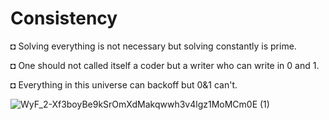 # Consistency

◘ Solving everything is not necessary but solving constantly is prime.

◘ One should not called itself a coder but a writer who can write in 0 and 1. 

◘ Everything in this universe can backoff but 0&1 can't.


![WyF_2-Xf3boyBe9kSrOmXdMakqwwh3v4lgz1MoMCm0E (1)](https://user-images.githubusercontent.com/92659053/137907585-590b24f7-2eeb-4636-a1e3-43df43a6e227.png)
